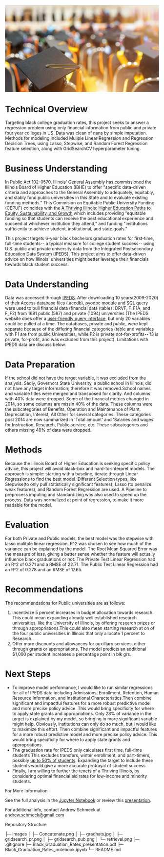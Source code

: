 <img src="images/gradhats.jpg" align='center' alt="Students in cap and gown sitting at graduation" style="width: 800px;"/>

# Technical Overview
Targeting black college graduation rates, this project seeks to answer a regression problem using only financial information from public and private four year colleges in US. Data was clean of nans by simple imputation. Methods for modeling included Muliple Linear Regression and Regression Decision Trees, using Lasso, Stepwise, and Random Forest Regression feature selection, along with GridSearchCV hyperparameter tuning. 

# Business Understanding
In [Public Act 102-0570](https://ilga.gov/legislation/publicacts/fulltext.asp?Name=102-0570), Illinois' General Assembly has commissioned the Illinois Board of Higher Education (IBHE) to offer "specific data-driven criteria and approaches to the General Assembly to adequately, equitably, and stably fund public universities in this State and to evaluate existing funding methods." This Commision on Equitable Public University Funding (CEPUF) coincides with the [A Thriving Illinois: Higher Education Paths to Equity, Sustainability, and Growth](https://ibhestrategicplan.ibhe.org/IBHE-Strategic-Plan-2021.html) which includes providing "equitable funding so that students can receive the best educational experience and succeed at whichever institution they attend," and funding "institutions sufficiently to achieve student, institutional, and state goals."

This project targets 6-year black bachelors graduation rates for first-time, full-time students-- a typical measure for college student success-- using U.S. public and private university data from the Integrated Postsecondary Education Data System (IPEDS). This project aims to offer data-driven advice on how Illinois' universities might better leverage their financials towards black student success.

# Data Understanding
Data was accessed through [IPEDS](https://nces.ed.gov/ipeds/use-the-data/download-access-database). After downloading 10 years(2009-2020) of their Access database files (.accdb), [pyodbc module](https://pypi.org/project/pyodbc/) and SQL query were used to pull financial data (financial data (tables: DRVF, F_F1A, and F_F2) from 1681 public (587) and private (1094) universities (The IPEDS website does offer a [user-friendly query interface](https://nces.ed.gov/ipeds/datacenter/InstitutionList.aspx?goToReportId=1), but only 20 variables could be pulled at a time. The databases, private and public, were kept separate because of the differing financial categories (table and variables with F1 are from public Universities, while F2 is private not-for-profits-- f3 is private, for-profit, and was excluded from this project). Limitations with IPEDS data are discuss below.  

# Data Preparation
If the school did not have the target variable, it was excluded from the analysis. Sadly, Governors State University, a public school in Illinois, did not have any target information; therefore it was removed.School names and variable titles were merged and transposed for clarity. And columns with 40% data were dropped. Some of the financial metrics changed in 2014, so some columns are missin 40% of the data. These columns were the subcategories of Benefits, Operation and Maintenance of Plant, Depreciation, Interest, All Other for several categories. These categories post 2014 are now summarized in 'Total amount' and 'Salaries and wages' for Instruction, Research, Public service, etc. These subcategories and others missing 40% of data were dropped.

# Methods
Because the Illinois Board of Higher Education is seeking specific policy advice, this project will avoid black-box and hard-to-interpret models. The approach is simple: starting with a baseline, iterate through Linear Regressions to find the best model. Different Selection types, like Stepwise(to only pull statistically significant features), Lasso (to penalize weak features), and Random Forest Regression are used. A Pipeline to preprocess imputing and standardizing was also used to speed up the process. Data was normalized at point of regression, to make it more readable for the model.

# Evaluation
For both Private and Public models, the best model was the stepwise with lasso mulitple linear regression. R^2 was chosen to see how much of the variance can be explained by the model. The Root Mean Squared Error was the measure of loss, giving a better sense whether the feature will actually influence black graduations or not. 
The Private Test Linear Regression had an R^2 of 0.271 and a RMSE of 22.71.
The Public Test Linear Regression had an R^2 of 0.278 and an RMSE of 17.65.

# Recommendations
The recommendations for Public universities are as follows: 
1) Incentivize 5 percent increases in budget allocation towards research. This could mean expanding already well established research universities, like the University of Illinois, by offering research prizes or through appropriations.This could also mean starting research at on of the four public universities in Illinois that only allocate 1 percent to Research.
2) Offer more discounts and allowances for auxilliary services, either through grants or appropriations. The model predicts an additional \$1,000 per student increases a percentage point in blk grs. 

# Next Steps
- To improve model performance, I would like to run similar regressions for all of IPEDS data including Admissions, Enrollment, Retention, Human Resource Information, and Institutional Characteristics.Then combine significant and impactful features for a more robust predictive model and more precise policy advice. This would bring specificity for where to apply state grants and appropriations. Only 28% of variance in the target is explained by my model, so bringing in more significant variable might help. Obviously, institutions can only do so much, but I would like to maximize this effort. Then combine significant and impactful features for a more robust predictive model and more precise policy advice. This would bring specificity for where to apply state grants and appropriations.  
- The graduation rate for IPEDS only calculates first time, full-time students This excludes transfers,  winter enrollment, and part-timers, possibly [up to 50% of students](). Expanding the target to include these students would give a more accurate protrayal of student success. 
- Finally, I am willing to further the tenets of a Thriving Illinois, by considering optimal financial aid rates for low-income and minority students.
 
 For More Information
 
 See the full analysis in the [Jupyter Notebook](https://github.com/andrewschmeck/Black-Graduation-Rates/blob/main/Black_Graduation_Rates_notebook.ipynb) or review this [presentation](https://github.com/andrewschmeck/Black-Graduation-Rates/blob/main/Black_Graduation_Rates_presentation.pdf). 
 
 For additional info, contact Andrew Schmeck at andrew.schmeck@gmail.com
 
 Repository Structure
 
├─ images
│  ├─ Concatenate.png
│  ├─ gradhats.jpg
│  ├─ gridsearch_pr.png
│  ├─ gridsearch_pub.png
│  └─ retrieval.png
├─ .gitignore
├─ Black_Graduation_Rates_presentation.pdf
├─ Black_Graduation_Rates_notebook.ipynb
└─ README.md
